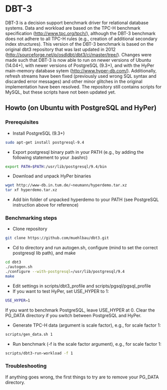 # DBT-3

DBT-3 is a decision support benchmark driver for relational database systems. Data and workload are based on the TPC-H benchmark specification (http://www.tpc.org/tpch/), although the DBT-3 benchmark does not adhere to all TPC-H rules (e.g., creation of additional secondary index structures). This version of the DBT-3 benchmark is based on the original dbt3 repository that was last updated in 2012 (http://sourceforge.net/p/osdldbt/dbt3/ci/master/tree/). Changes were made such that DBT-3 is now able to run on newer versions of Ubuntu (14.04+), with newer versions of PostgreSQL (9.3+), and with the HyPer main-memory database sytem (http://www.hyper-db.com/). Additionally, refresh streams have been fixed (previously used wrong SQL syntax and discarded error messages) and other minor glitches in the original implementation have been resolved. The repository still contains scripts for MySQL, but these scripts have not been updated yet.

## Howto (on Ubuntu with PostgreSQL and HyPer)

### Prerequisites
* Install PostgreSQL (9.3+)
```sh
sudo apt-get install postgresql-9.4
```
* Export postgresql binary path in your PATH (e.g., by adding the following statement to your .bashrc)
```sh
export PATH=$PATH:/usr/lib/postgresql/9.4/bin
```
* Download and unpack HyPer binaries
```sh
wget http://www-db.in.tum.de/~neumann/hyperdemo.tar.xz
tar xf hyperdemo.tar.xz
```
* Add bin folder of unpacked hyperdemo to your PATH (see PostgreSQL instruction above for reference)

### Benchmarking steps

* Clone repository
```sh
git clone https://github.com/muehlbau/dbt3.git
```
* Cd to directory and run autogen.sh, configure (mind to set the correct postgresql lib path), and make
```sh
cd dbt3
./autogen.sh
./configure --with-postgresql=/usr/lib/postgresql/9.4
make
```
* Edit settings in scripts/dbt3_profile and scripts/pgsql/pgsql_profile
* If you want to test HyPer, set USE_HYPER to 1:
```sh
USE_HYPER=1
```
If you  want to benchmark PostgreSQL, leave USE_HYPER at 0. Clear the PG_DATA directory if you switch between PostgreSQL and HyPer.
* Generate TPC-H data (argument is scale factor), e.g., for scale factor 1:
```sh
scripts/gen_data.sh 1
```
* Run benchmark (-f is the scale factor argument), e.g., for scale factor 1:
```sh
scripts/dbt3-run-workload -f 1
```

### Troubleshooting

If anything goes wrong, the first things to try are to remove your PG_DATA directory.

